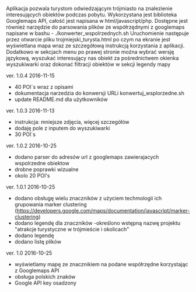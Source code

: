 Aplikacja pozwala turystom odwiedzającym trójmiasto na znalezienie interesujących obiektów podczas pobytu. Wykorzystana jest biblioteka Googlemaps API, całość jest napisana w html/javascript/php. Dostępne jest również narzędzie do parsowania plików ze współrzędnymi z googlemaps napisane w bashu - ./konwerter_wspolrzednych.sh
Uruchomienie następuje przez otwarcie pliku trojmiejski_turysta.html po czym na ekranie jest wyświetlana mapa wraz ze szczegółową instrukcją korzystania z aplikacji. Dodatkowo w sekcjach menu po prawej stronie można wybrać wersję językową, wyszukać interesujący nas obiekt za pośrednictwem okienka wyszukiwarki oraz dokonać filtracji obiektów w sekcji legendy mapy

ver. 1.0.4 2016-11-15

 - 40 POI`s wraz z opisami
 - dokumentacja narzedzia do konwersji URLi konwertuj_wsplorzedne.sh
 - update README.md dla użytkowników

ver. 1.0.3 2016-11-13

- instrukcja: mniejsze zdjęcia, więcej szczegółów
- dodaję pole z inputem do wyszukiwarki
- 30 POI`s

ver. 1.0.2 2016-10-25

- dodano parser do adresów url z googlemaps zawierajacych wspolrzedne obiektow
- drobne poprawki wizualne
- okolo 20 POI's


ver. 1.0.1 2016-10-25

- dodano obsługę wielu znaczników z użyciem techmologii ich grupowania marker clustering (https://developers.google.com/maps/documentation/javascript/marker-clustering)
- dodano legendę dla znaczników
-określono wstępną nazwę projektu "atrakcje turystyczne w trójmieście i okolicach"
- dodano legendę
- dodano listę plików

ver. 1.0 2016-10-25

- wyświetlamy mapę ze znacznikiem na podane współrzędne korzystając z Googlemaps API
- obsługa polskich znaków
- Google API key osadzony
